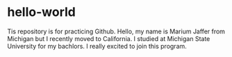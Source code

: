 # hello-world
Tis repository is for practicing Github.
Hello, my name is Marium Jaffer from Michigan but I recently moved to California. I studied at Michigan State University for my bachlors. I really excited to join this program. 
